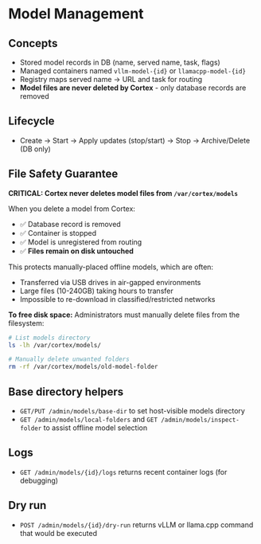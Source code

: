 # Model Management

## Concepts
- Stored model records in DB (name, served name, task, flags)
- Managed containers named `vllm-model-{id}` or `llamacpp-model-{id}`
- Registry maps served name → URL and task for routing
- **Model files are never deleted by Cortex** - only database records are removed

## Lifecycle
- Create → Start → Apply updates (stop/start) → Stop → Archive/Delete (DB only)

## File Safety Guarantee

**CRITICAL: Cortex never deletes model files from `/var/cortex/models`**

When you delete a model from Cortex:
- ✅ Database record is removed
- ✅ Container is stopped
- ✅ Model is unregistered from routing
- ✅ **Files remain on disk untouched**

This protects manually-placed offline models, which are often:
- Transferred via USB drives in air-gapped environments
- Large files (10-240GB) taking hours to transfer
- Impossible to re-download in classified/restricted networks

**To free disk space:**
Administrators must manually delete files from the filesystem:
```bash
# List models directory
ls -lh /var/cortex/models/

# Manually delete unwanted folders
rm -rf /var/cortex/models/old-model-folder
```

## Base directory helpers
- `GET/PUT /admin/models/base-dir` to set host-visible models directory
- `GET /admin/models/local-folders` and `GET /admin/models/inspect-folder` to assist offline model selection

## Logs
- `GET /admin/models/{id}/logs` returns recent container logs (for debugging)

## Dry run
- `POST /admin/models/{id}/dry-run` returns vLLM or llama.cpp command that would be executed
